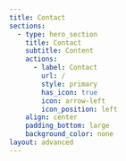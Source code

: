 ```yaml
---
title: Contact
sections:
  - type: hero_section
    title: Contact
    subtitle: Content
    actions:
      - label: Contact
        url: /
        style: primary
        has_icon: true
        icon: arrow-left
        icon_position: left
    align: center
    padding_bottom: large
    background_color: none
layout: advanced
---
```

